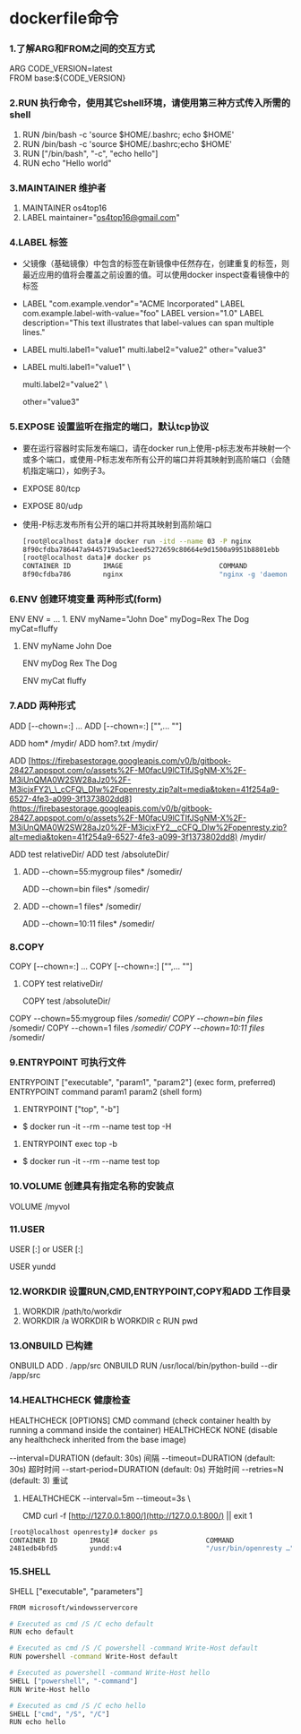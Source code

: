 # dockerfile命令

### 1.了解ARG和FROM之间的交互方式

ARG CODE\_VERSION=latest  
FROM base:${CODE\_VERSION} 

### 2.RUN 执行命令，使用其它shell环境，请使用第三种方式传入所需的shell

1. RUN /bin/bash -c 'source $HOME/.bashrc; echo $HOME'
2. RUN /bin/bash -c 'source $HOME/.bashrc;echo $HOME'
3. RUN \["/bin/bash", "-c", "echo hello"\]
4. RUN echo "Hello world"

### 3.MAINTAINER 维护者

1. MAINTAINER os4top16
2. LABEL maintainer="os4top16@gmail.com"

### 4.LABEL 标签

* 父镜像（基础镜像）中包含的标签在新镜像中任然存在，创建重复的标签，则最近应用的值将会覆盖之前设置的值。可以使用docker inspect查看镜像中的标签
* LABEL "com.example.vendor"="ACME Incorporated" LABEL com.example.label-with-value="foo" LABEL version="1.0" LABEL description="This text illustrates  that label-values can span multiple lines."
* LABEL multi.label1="value1" multi.label2="value2" other="value3"
* LABEL multi.label1="value1" \

     multi.label2="value2" \

     other="value3"

### 5.EXPOSE 设置监听在指定的端口，默认tcp协议

* 要在运行容器时实际发布端口，请在docker run上使用-p标志发布并映射一个或多个端口，或使用-P标志发布所有公开的端口并将其映射到高阶端口（会随机指定端口），如例子3。
* EXPOSE 80/tcp
* EXPOSE 80/udp
* 使用-P标志发布所有公开的端口并将其映射到高阶端口

  ```bash
  [root@localhost data]# docker run -itd --name 03 -P nginx
  8f90cfdba786447a9445719a5ac1eed5272659c80664e9d1500a9951b8801ebb
  [root@localhost data]# docker ps
  CONTAINER ID        IMAGE                        COMMAND                  CREATED             STATUS              PORTS                              NAMES
  8f90cfdba786        nginx                        "nginx -g 'daemon of…"   3 seconds ago       Up 2 seconds        0.0.0.0:32768->80/tcp              03
  ```

### 6.ENV 创建环境变量 两种形式\(form\)

ENV   ENV = ... 1. ENV myName="John Doe" myDog=Rex The Dog  myCat=fluffy

1. ENV myName John Doe

   ENV myDog Rex The Dog

   ENV myCat fluffy

### 7.ADD 两种形式

ADD \[--chown=:\] ...  ADD \[--chown=:\] \["",... ""\]

ADD hom\* /mydir/ ADD hom?.txt /mydir/

ADD [https://firebasestorage.googleapis.com/v0/b/gitbook-28427.appspot.com/o/assets%2F-M0facU9lCTIfJSgNM-X%2F-M3iUnQMA0W2SW28aJz0%2F-M3icjxFY2\_\_cCFQ\_DIw%2Fopenresty.zip?alt=media&token=41f254a9-6527-4fe3-a099-3f1373802dd8](https://firebasestorage.googleapis.com/v0/b/gitbook-28427.appspot.com/o/assets%2F-M0facU9lCTIfJSgNM-X%2F-M3iUnQMA0W2SW28aJz0%2F-M3icjxFY2__cCFQ_DIw%2Fopenresty.zip?alt=media&token=41f254a9-6527-4fe3-a099-3f1373802dd8) /mydir/

ADD test relativeDir/ ADD test /absoluteDir/

1. ADD --chown=55:mygroup files\* /somedir/

   ADD --chown=bin files\* /somedir/

2. ADD --chown=1 files\* /somedir/

   ADD --chown=10:11 files\* /somedir/

### 8.COPY

COPY \[--chown=:\] ...  COPY \[--chown=:\] \["",... ""\]

1. COPY test relativeDir/   

   COPY test /absoluteDir/ 

COPY --chown=55:mygroup files _/somedir/ COPY --chown=bin files_ /somedir/ COPY --chown=1 files _/somedir/ COPY --chown=10:11 files_ /somedir/

### 9.ENTRYPOINT 可执行文件

ENTRYPOINT \["executable", "param1", "param2"\] \(exec form, preferred\) ENTRYPOINT command param1 param2 \(shell form\)

1. ENTRYPOINT \["top", "-b"\]

* $ docker run -it --rm --name test top -H

1. ENTRYPOINT exec top -b

* $ docker run -it --rm --name test top

### 10.VOLUME 创建具有指定名称的安装点

VOLUME /myvol

### 11.USER

USER \[:\] or USER \[:\]

USER yundd

### 12.WORKDIR 设置RUN,CMD,ENTRYPOINT,COPY和ADD 工作目录

1. WORKDIR /path/to/workdir
2. WORKDIR /a WORKDIR b WORKDIR c RUN pwd 

### 13.ONBUILD 已构建

ONBUILD ADD . /app/src ONBUILD RUN /usr/local/bin/python-build --dir /app/src

### 14.HEALTHCHECK 健康检查

HEALTHCHECK \[OPTIONS\] CMD command \(check container health by running a command inside the container\) HEALTHCHECK NONE \(disable any healthcheck inherited from the base image\)

--interval=DURATION \(default: 30s\) 间隔 --timeout=DURATION \(default: 30s\) 超时时间 --start-period=DURATION \(default: 0s\) 开始时间 --retries=N \(default: 3\) 重试

1. HEALTHCHECK --interval=5m --timeout=3s \

   CMD curl -f [http://127.0.0.1:800/](http://127.0.0.1:800/) \|\| exit 1

```bash
[root@localhost openresty]# docker ps
CONTAINER ID        IMAGE                        COMMAND                  CREATED             STATUS                             PORTS                              NAMES
2481edb4bfd5        yundd:v4                     "/usr/bin/openresty …"   21 seconds ago      Up 19 seconds (health: starting)   0.0.0.0:800->800/tcp               openresty
```

### 15.SHELL

SHELL \["executable", "parameters"\]

```bash
FROM microsoft/windowsservercore

# Executed as cmd /S /C echo default
RUN echo default

# Executed as cmd /S /C powershell -command Write-Host default
RUN powershell -command Write-Host default

# Executed as powershell -command Write-Host hello
SHELL ["powershell", "-command"]
RUN Write-Host hello

# Executed as cmd /S /C echo hello
SHELL ["cmd", "/S", "/C"]
RUN echo hello
```

